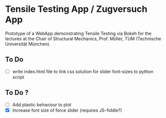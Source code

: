 # Tensile Testing App / Zugversuch App

Prototype of a WebApp demonstrating Tensile Testing via Bokeh for the lectures at the Chair of Structural Mechanics, Prof. Müller, TUM (Technische Universität München).

## To Do
- [ ] write index.html file to link css solution for slider font-sizes to python script

## To Do ?
- [ ] Add plastic behaviour to plot
- [x] Increase font size of force slider (requires JS-fiddle?)
